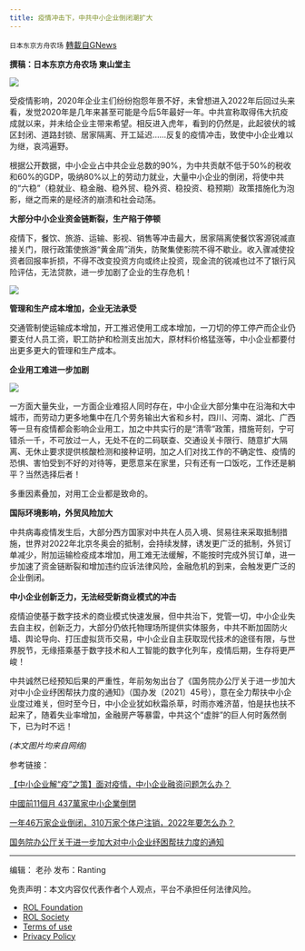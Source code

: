 ```yaml
---
title: 疫情冲击下，中共中小企业倒闭潮扩大
---
```

`日本东京方舟农场` [轉載自GNews](https://gnews.org/zh-hans/2038118/)

**撰稿：日本东京方舟农场 東山堂主**

![](https://assets.gnews.org/wp-content/uploads/2022/02/图片1-97.png)

受疫情影响，2020年企业主们纷纷抱怨年景不好，未曾想进入2022年后回过头来看，发觉2020年是几年来甚至可能是今后5年最好一年。中共宣称取得伟大抗疫成就以来，并未给企业主带来希望。相反进入虎年，看到的仍然是，此起彼伏的城区封闭、道路封锁、居家隔离、开工延迟……反复的疫情冲击，致使中小企业难以为继，哀鸿遍野。

根据公开数据，中小企业占中共企业总数的90%，为中共贡献不低于50%的税收和60%的GDP，吸纳80%以上的劳动力就业，大量中小企业的倒闭，将使中共的“六稳”（稳就业、稳金融、稳外贸、稳外资、稳投资、稳预期）政策措施化为泡影，继之而来的是经济的崩溃和社会动荡。

**大部分中小企业资金链断裂，生产陷于停顿**

疫情下，餐饮、旅游、运输、影视、销售等冲击最大，居家隔离使餐饮客源锐减直接关门，限行政策使旅游“黄金周”消失，防聚集使影院不得不歇业。收入骤减使投资者回报率折损，不得不改变投资方向或终止投资，现金流的锐减也过不了银行风险评估，无法贷款，进一步加剧了企业的生存危机！

![](https://assets.gnews.org/wp-content/uploads/2022/02/图片2-20.png)

**管理和生产成本增加，企业无法承受**

交通管制使运输成本增加，开工推迟使用工成本增加，一刀切的停工停产而企业仍要支付人员工资，职工防护和检测支出加大，原材料价格猛涨等，中小企业都要付出更多更大的管理和生产成本。

**企业用工难进一步加剧**

![](https://assets.gnews.org/wp-content/uploads/2022/02/图片3-16.png)

一方面大量失业，一方面企业难招人同时存在，中小企业大部分集中在沿海和大中城市，而劳动力更多地集中在几个劳务输出大省和乡村，四川、河南、湖北、广西等一旦有疫情都会影响企业用工，加之中共实行的是“清零”政策，措施苛刻，宁可错杀一千，不可放过一人，无处不在的二码联查、交通设关卡限行、随意扩大隔离、无休止要求提供核酸检测和接种证明，加之人们对找工作的不确定性、疫情的恐惧、害怕受到不好的对待等，更愿意呆在家里，只有还有一口饭吃，工作还是躺平？当然选择后者！

多重因素叠加，对用工企业都是致命的。

**国际环境影响，外贸风险加大**

中共病毒疫情发生后，大部分西方国家对中共在人员入境、贸易往来采取抵制措施，世界对2022年北京冬奥会的抵制，会持续发酵，诱发更广泛的抵制，外贸订单减少，附加运输检疫成本增加，用工难无法缓解，不能按时完成外贸订单，进一步加速了资金链断裂和增加违约应诉法律风险，金融危机的到来，会触发更广泛的企业倒闭。

**中小企业创新乏力，无法经受新商业模式的冲击**

疫情迫使基于数字技术的商业模式快速发展，但中共治下，党管一切，中小企业失去自主权，创新乏力，大部分仍依托物理场所提供实体服务，中共不断加固防火墙、舆论导向、打压虚拟货币交易，中小企业自主获取现代技术的途径有限，与世界脱节，无缘搭乘基于数字技术和人工智能的数字化列车，疫情后期，生存将更严峻！

中共诚然已经预知后果的严重性，年前匆匆出台了《国务院办公厅关于进一步加大对中小企业纾困帮扶力度的通知》（国办发〔2021〕45号），意在全力帮扶中小企业度过难关，但时至今日，中小企业犹如秋霜杀草，时雨亦难济苗，怕是扶也扶不起来了，随着失业率增加，金融房产等暴雷，中共这个“虚胖”的巨人何时轰然倒下，已为时不远！

*(本文图片均来自网络)*

参考链接：

[【中小企业解“疫”之策】面对疫情，中小企业融资问题怎么办？](http://zw.china.com.cn/2020-03/02/content_75765569.html)

[中國前11個月 437萬家中小企業倒閉](https://ec.ltn.com.tw/article/breakingnews/3785715)

[一年46万家企业倒闭，310万家个体户注销，2022年要怎么办？](https://www.163.com/dy/article/GSOPNLA8053732LH.html)

[国务院办公厅关于进一步加大对中小企业纾困帮扶力度的通知](http://www.gov.cn/zhengce/content/2021-11/22/content_5652485.htm)

* * *

编辑： 老孙
发布：Ranting

 

免责声明：本文内容仅代表作者个人观点，平台不承担任何法律风险。

- [ROL Foundation](https://rolfoundation.org/)
- [ROL Society](https://rolsociety.org/)
- [Terms of use](https://gnews.org/terms-of-use-3/)
- [Privacy Policy](https://gnews.org/privacy-policy/)
